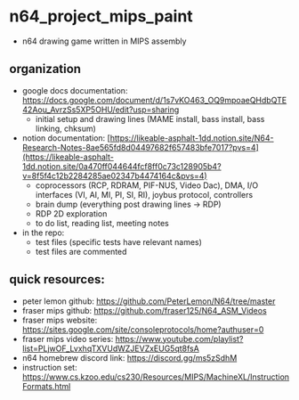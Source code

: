 # n64_project_mips_paint
- n64 drawing game written in MIPS assembly

## organization
- google docs documentation: https://docs.google.com/document/d/1s7vKO463_OQ9mpoaeQHdbQTE42Aou_AvrzSs5XP5OHU/edit?usp=sharing
  - initial setup and drawing lines (MAME install, bass install, bass linking, chksum)
- notion documentation: [https://likeable-asphalt-1dd.notion.site/N64-Research-Notes-8ae565fd8d04497682f657483bfe7017?pvs=4](https://likeable-asphalt-1dd.notion.site/0a470ff044644fcf8ff0c73c128905b4?v=8f5f4c12b2284285ae02347b4474164c&pvs=4)
  - coprocessors (RCP, RDRAM, PIF-NUS, Video Dac), DMA, I/O interfaces (VI, AI, MI, PI, SI, RI), joybus protocol, controllers
  - brain dump (everything post drawing lines -> RDP)
  - RDP 2D exploration
  - to do list, reading list, meeting notes
- in the repo:
  - test files (specific tests have relevant names)
  - test files are commented

## quick resources:
 - peter lemon github: https://github.com/PeterLemon/N64/tree/master
 - fraser mips github: https://github.com/fraser125/N64_ASM_Videos
 - fraser mips website: https://sites.google.com/site/consoleprotocols/home?authuser=0
 - fraser mips video series: https://www.youtube.com/playlist?list=PLjwOF_LvxhqTXVUdWZJEVZxEUG5qt8fsA
 - n64 homebrew discord link: https://discord.gg/ms5zSdhM
 - instruction set: https://www.cs.kzoo.edu/cs230/Resources/MIPS/MachineXL/InstructionFormats.html
